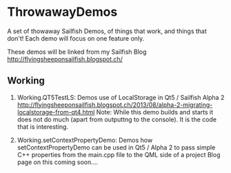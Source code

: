 ThrowawayDemos
==============

A set of thowaway Sailfish Demos, of things that work, and things that don't! Each demo will focus on one feature only.

These demos will be linked from my Sailfish Blog http://flyingsheeponsailfish.blogspot.ch/

Working
--------
1) Working.QT5TestLS:  Demos use of LocalStorage in Qt5 / Sailfish Alpha 2
http://flyingsheeponsailfish.blogspot.ch/2013/08/alpha-2-migrating-localstorage-from-qt4.html
Note: While this demo builds and starts it does not do much (apart from outputtng to the console).
It is the code that is interesting.

2) Working.setContextPropertyDemo: Demos how setContextPropertyDemo can be used in Qt5 / Alpha 2
to pass simple C++ properties from the main.cpp file to the QML side of a project
Blog page on this coming soon....
